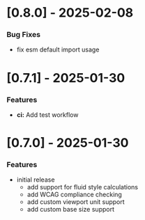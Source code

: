 # [0.8.0] - 2025-02-08

### Bug Fixes

* fix esm default import usage

# [0.7.1] - 2025-01-30

### Features

* **ci:** Add test workflow

# [0.7.0] - 2025-01-30

### Features

* initial release
  * add support for fluid style calculations
  * add WCAG compliance checking
  * add custom viewport unit support
  * add custom base size support
